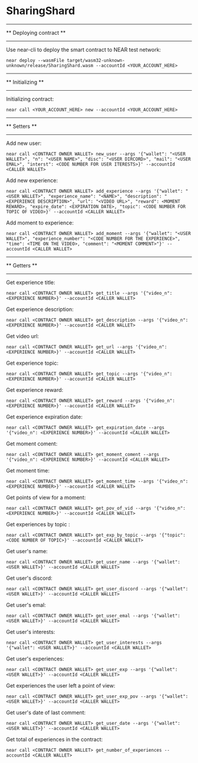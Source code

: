 # SharingShard

***
** Deploying contract **
***
Use near-cli to deploy the smart contract to NEAR test network:

`near deploy --wasmFile target/wasm32-unknown-unknown/release/SharingShard.wasm --accountId <YOUR_ACCOUNT_HERE>`


***
** Initializing **
***

Initializing contract:

`near call <YOUR_ACCOUNT_HERE> new --accountId <YOUR_ACCOUNT_HERE>`

***
** Setters **
***

Add new user:

`near call <CONTRACT OWNER WALLET> new_user --args '{"wallet": "<USER WALLET>", "n": "<USER NAME>", "disc": "<USER DIRCORD>", "mail": "<USER EMAL>", "interst": <CODE NUMBER FOR USER ITERESTS>}' --accountId <CALLER WALLET>`


Add new experience:

`near call <CONTRACT OWNER WALLET> add_experience --args '{"wallet": "<USER WALLET>", "experience_name": "<NAME>", "description": "<EXPERIENCE DESCRIPTION>", "url": "<VIDEO URL>", "reward": <MOMENT REWARD>, "expire_date": <EXPIRATION DATE>, "topic": <CODE NUMBER FOR TOPIC OF VIDEO>}' --accountId <CALLER WALLET>`


Add moment to experience:

`near call <CONTRACT OWNER WALLET> add_moment --args '{"wallet": "<USER WALLET>", "experience_number": "<CODE NUMBER FOR THE EXPERIENCE>", "time": <TIME ON THE VIDEO>, "comment": "<MOMENT COMMENT>"}' --accountId <CALLER WALLET>`

*************
** Getters **
*************

Get experience title:

`near call <CONTRACT OWNER WALLET> get_title --args '{"video_n": <EXPERIENCE NUMBER>}' --accountId <CALLER WALLET>`


Get experience description:

`near call <CONTRACT OWNER WALLET> get_description --args '{"video_n": <EXPERIENCE NUMBER>}' --accountId <CALLER WALLET>`


Get video url:

`near call <CONTRACT OWNER WALLET> get_url --args '{"video_n": <EXPERIENCE NUMBER>}' --accountId <CALLER WALLET>`


Get experience topic:

`near call <CONTRACT OWNER WALLET> get_topic --args '{"video_n": <EXPERIENCE NUMBER>}' --accountId <CALLER WALLET>`


Get experience reward:

`near call <CONTRACT OWNER WALLET> get_reward --args '{"video_n": <EXPERIENCE NUMBER>}' --accountId <CALLER WALLET>`


Get experience expiration date:

`near call <CONTRACT OWNER WALLET> get_expiration_date --args '{"video_n": <EXPERIENCE NUMBER>}' --accountId <CALLER WALLET>`


Get moment coment:

`near call <CONTRACT OWNER WALLET> get_moment_coment --args '{"video_n": <EXPERIENCE NUMBER>}' --accountId <CALLER WALLET>`


Get moment time:

`near call <CONTRACT OWNER WALLET> get_moment_time --args '{"video_n": <EXPERIENCE NUMBER>}' --accountId <CALLER WALLET>`


Get points of view for a moment:

`near call <CONTRACT OWNER WALLET> get_pov_of_vid --args '{"video_n": <EXPERIENCE NUMBER>}' --accountId <CALLER WALLET>`


Get experiences by topic :

`near call <CONTRACT OWNER WALLET> get_exp_by_topic --args '{"topic": <CODE NUMBER OF TOPIC>}' --accountId <CALLER WALLET>`


Get user's name:

`near call <CONTRACT OWNER WALLET> get_user_name --args '{"wallet": <USER WALLET>}' --accountId <CALLER WALLET>`


Get user's discord:

`near call <CONTRACT OWNER WALLET> get_user_discord --args '{"wallet": <USER WALLET>}' --accountId <CALLER WALLET>`


Get user's emal:

`near call <CONTRACT OWNER WALLET> get_user_emal --args '{"wallet": <USER WALLET>}' --accountId <CALLER WALLET>`


Get user's interests:

`near call <CONTRACT OWNER WALLET> get_user_interests --args '{"wallet": <USER WALLET>}' --accountId <CALLER WALLET>`


Get user's experiences:

`near call <CONTRACT OWNER WALLET> get_user_exp --args '{"wallet": <USER WALLET>}' --accountId <CALLER WALLET>`


Get experiences the user left a point of view:

`near call <CONTRACT OWNER WALLET> get_user_exp_pov --args '{"wallet": <USER WALLET>}' --accountId <CALLER WALLET>`


Get user's date of last comment:

`near call <CONTRACT OWNER WALLET> get_user_date --args '{"wallet": <USER WALLET>}' --accountId <CALLER WALLET>`


Get total of experiences in the contract:

`near call <CONTRACT OWNER WALLET> get_number_of_experiences --accountId <CALLER WALLET>`
